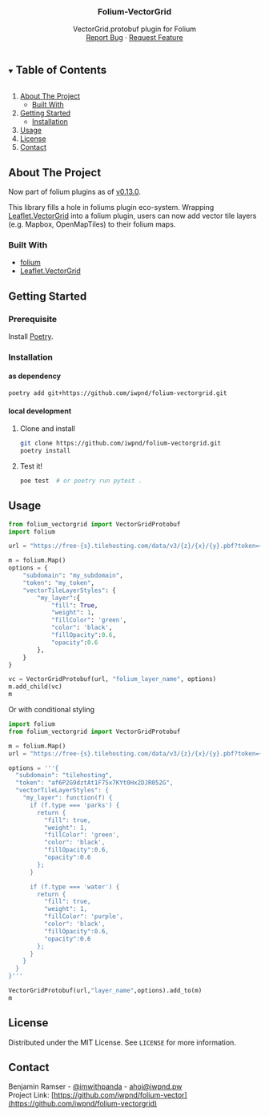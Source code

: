 <br />
<p align="center">
  <h3 align="center">Folium-VectorGrid</h3>

  <p align="center">
    VectorGrid.protobuf plugin for Folium
    <br />
    <a href="https://github.com/iwpnd/folium-vector/issues">Report Bug</a>
    ·
    <a href="https://github.com/iwpnd/folium-vector/issues">Request Feature</a>
  </p>
</p>

<!-- TABLE OF CONTENTS -->
<details open="open">
  <summary><h2 style="display: inline-block">Table of Contents</h2></summary>
  <ol>
    <li>
      <a href="#about-the-project">About The Project</a>
      <ul>
        <li><a href="#built-with">Built With</a></li>
      </ul>
    </li>
    <li>
      <a href="#getting-started">Getting Started</a>
      <ul>
        <li><a href="#installation">Installation</a></li>
      </ul>
    </li>
    <li><a href="#usage">Usage</a></li>
    <li><a href="#license">License</a></li>
    <li><a href="#contact">Contact</a></li>
  </ol>
</details>

<!-- ABOUT THE PROJECT -->

## About The Project

Now part of folium plugins as of [v0.13.0](https://github.com/python-visualization/folium/releases/tag/v0.13.0).

This library fills a hole in foliums plugin eco-system. Wrapping [Leaflet.VectorGrid](https://github.com/Leaflet/Leaflet.VectorGrid/) into a folium plugin, users can now add vector tile layers (e.g. Mapbox, OpenMapTiles) to their folium maps.

### Built With

-   [folium](https://github.com/python-visualization/folium)
-   [Leaflet.VectorGrid](https://github.com/Leaflet/Leaflet.VectorGrid)

<!-- GETTING STARTED -->

## Getting Started

### Prerequisite

Install [Poetry](https://python-poetry.org/docs/#installation).

### Installation

#### as dependency

```
poetry add git+https://github.com/iwpnd/folium-vectorgrid.git
```

#### local development

1. Clone and install
    ```sh
    git clone https://github.com/iwpnd/folium-vectorgrid.git
    poetry install
    ```
2. Test it!
    ```sh
    poe test  # or poetry run pytest .
    ```

## Usage

```python
from folium_vectorgrid import VectorGridProtobuf
import folium

url = "https://free-{s}.tilehosting.com/data/v3/{z}/{x}/{y}.pbf?token={token}"

m = folium.Map()
options = {
    "subdomain": "my_subdomain",
    "token": "my_token",
    "vectorTileLayerStyles": {
        "my_layer":{
            "fill": True,
            "weight": 1,
            "fillColor": 'green',
            "color": 'black',
            "fillOpacity":0.6,
            "opacity":0.6
        },
    }
}

vc = VectorGridProtobuf(url, "folium_layer_name", options)
m.add_child(vc)
m
```

Or with conditional styling

```python
import folium
from folium_vectorgrid import VectorGridProtobuf

m = folium.Map()
url = "https://free-{s}.tilehosting.com/data/v3/{z}/{x}/{y}.pbf?token={token}"

options = '''{
  "subdomain": "tilehosting",
  "token": "af6P2G9dztAt1F75x7KYt0Hx2DJR052G",
  "vectorTileLayerStyles": {
    "my_layer": function(f) {
      if (f.type === 'parks') {
        return {
          "fill": true,
          "weight": 1,
          "fillColor": 'green',
          "color": 'black',
          "fillOpacity":0.6,
          "opacity":0.6
        };
      }

      if (f.type === 'water') {
        return {
          "fill": true,
          "weight": 1,
          "fillColor": 'purple',
          "color": 'black',
          "fillOpacity":0.6,
          "opacity":0.6
        };
      }
    }
  }
}'''

VectorGridProtobuf(url,"layer_name",options).add_to(m)
m
```

## License

Distributed under the MIT License. See `LICENSE` for more information.

## Contact

Benjamin Ramser - [@imwithpanda](https://twitter.com/imwithpanda) - ahoi@iwpnd.pw  
Project Link: [https://github.com/iwpnd/folium-vector](https://github.com/iwpnd/folium-vectorgrid)
